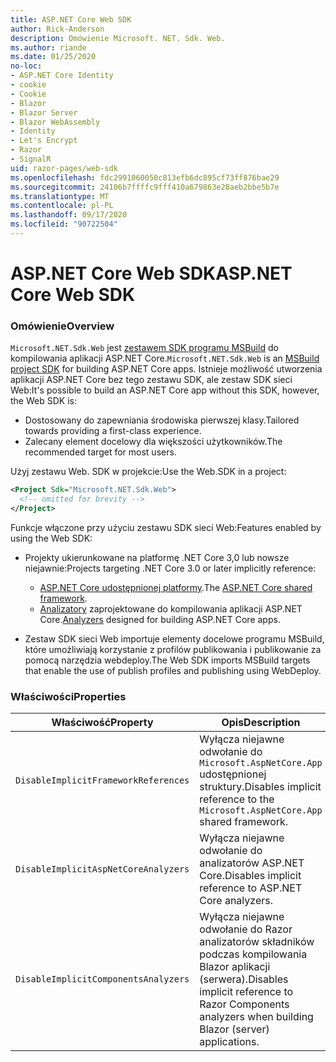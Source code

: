 ```yaml
---
title: ASP.NET Core Web SDK
author: Rick-Anderson
description: Omówienie Microsoft. NET. Sdk. Web.
ms.author: riande
ms.date: 01/25/2020
no-loc:
- ASP.NET Core Identity
- cookie
- Cookie
- Blazor
- Blazor Server
- Blazor WebAssembly
- Identity
- Let's Encrypt
- Razor
- SignalR
uid: razor-pages/web-sdk
ms.openlocfilehash: fdc2991060050c813efb6dc895cf73ff876bae29
ms.sourcegitcommit: 24106b7ffffc9fff410a679863e28aeb2bbe5b7e
ms.translationtype: MT
ms.contentlocale: pl-PL
ms.lasthandoff: 09/17/2020
ms.locfileid: "90722504"
---
```

# <a name="aspnet-core-web-sdk"></a><span data-ttu-id="c3c96-103">ASP.NET Core Web SDK</span><span class="sxs-lookup"><span data-stu-id="c3c96-103">ASP.NET Core Web SDK</span></span>

### <a name="overview"></a><span data-ttu-id="c3c96-104">Omówienie</span><span class="sxs-lookup"><span data-stu-id="c3c96-104">Overview</span></span>

<span data-ttu-id="c3c96-105">`Microsoft.NET.Sdk.Web` jest [zestawem SDK programu MSBuild](/visualstudio/msbuild/how-to-use-project-sdk) do kompilowania aplikacji ASP.NET Core.</span><span class="sxs-lookup"><span data-stu-id="c3c96-105">`Microsoft.NET.Sdk.Web` is an [MSBuild project SDK](/visualstudio/msbuild/how-to-use-project-sdk) for building ASP.NET Core apps.</span></span> <span data-ttu-id="c3c96-106">Istnieje możliwość utworzenia aplikacji ASP.NET Core bez tego zestawu SDK, ale zestaw SDK sieci Web:</span><span class="sxs-lookup"><span data-stu-id="c3c96-106">It's possible to build an ASP.NET Core app without this SDK, however, the Web SDK is:</span></span>

* <span data-ttu-id="c3c96-107">Dostosowany do zapewniania środowiska pierwszej klasy.</span><span class="sxs-lookup"><span data-stu-id="c3c96-107">Tailored towards providing a first-class experience.</span></span>
* <span data-ttu-id="c3c96-108">Zalecany element docelowy dla większości użytkowników.</span><span class="sxs-lookup"><span data-stu-id="c3c96-108">The recommended target for most users.</span></span>

<span data-ttu-id="c3c96-109">Użyj zestawu Web. SDK w projekcie:</span><span class="sxs-lookup"><span data-stu-id="c3c96-109">Use the Web.SDK in a project:</span></span>

  ```xml
  <Project Sdk="Microsoft.NET.Sdk.Web">
    <!-- omitted for brevity -->
  </Project>
  ```

<span data-ttu-id="c3c96-110">Funkcje włączone przy użyciu zestawu SDK sieci Web:</span><span class="sxs-lookup"><span data-stu-id="c3c96-110">Features enabled by using the Web SDK:</span></span>

* <span data-ttu-id="c3c96-111">Projekty ukierunkowane na platformę .NET Core 3,0 lub nowsze niejawnie:</span><span class="sxs-lookup"><span data-stu-id="c3c96-111">Projects targeting .NET Core 3.0 or later implicitly reference:</span></span>

  * <span data-ttu-id="c3c96-112">[ASP.NET Core udostępnionej platformy](xref:fundamentals/metapackage-app).</span><span class="sxs-lookup"><span data-stu-id="c3c96-112">The [ASP.NET Core shared framework](xref:fundamentals/metapackage-app).</span></span>
  * <span data-ttu-id="c3c96-113">[Analizatory](/visualstudio/extensibility/getting-started-with-roslyn-analyzers) zaprojektowane do kompilowania aplikacji ASP.NET Core.</span><span class="sxs-lookup"><span data-stu-id="c3c96-113">[Analyzers](/visualstudio/extensibility/getting-started-with-roslyn-analyzers) designed for building ASP.NET Core apps.</span></span>
* <span data-ttu-id="c3c96-114">Zestaw SDK sieci Web importuje elementy docelowe programu MSBuild, które umożliwiają korzystanie z profilów publikowania i publikowanie za pomocą narzędzia webdeploy.</span><span class="sxs-lookup"><span data-stu-id="c3c96-114">The Web SDK imports MSBuild targets that enable the use of publish profiles and publishing using WebDeploy.</span></span>

### <a name="properties"></a><span data-ttu-id="c3c96-115">Właściwości</span><span class="sxs-lookup"><span data-stu-id="c3c96-115">Properties</span></span>

| <span data-ttu-id="c3c96-116">Właściwość</span><span class="sxs-lookup"><span data-stu-id="c3c96-116">Property</span></span> | <span data-ttu-id="c3c96-117">Opis</span><span class="sxs-lookup"><span data-stu-id="c3c96-117">Description</span></span> |
| -------- | ----------- |
| `DisableImplicitFrameworkReferences` | <span data-ttu-id="c3c96-118">Wyłącza niejawne odwołanie do `Microsoft.AspNetCore.App` udostępnionej struktury.</span><span class="sxs-lookup"><span data-stu-id="c3c96-118">Disables implicit reference to the `Microsoft.AspNetCore.App` shared framework.</span></span> |
| `DisableImplicitAspNetCoreAnalyzers` | <span data-ttu-id="c3c96-119">Wyłącza niejawne odwołanie do analizatorów ASP.NET Core.</span><span class="sxs-lookup"><span data-stu-id="c3c96-119">Disables implicit reference to ASP.NET Core analyzers.</span></span> |
| `DisableImplicitComponentsAnalyzers` | <span data-ttu-id="c3c96-120">Wyłącza niejawne odwołanie do Razor analizatorów składników podczas kompilowania Blazor aplikacji (serwera).</span><span class="sxs-lookup"><span data-stu-id="c3c96-120">Disables implicit reference to Razor Components analyzers when building Blazor (server) applications.</span></span> |